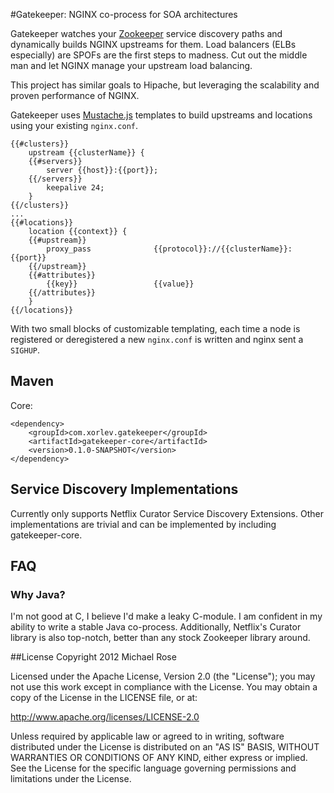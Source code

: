 #Gatekeeper: NGINX co-process for SOA architectures

Gatekeeper watches your [Zookeeper](http://zookeeper.apache.org/) service discovery paths and dynamically builds NGINX
upstreams for them. Load balancers (ELBs especially) are SPOFs are the first steps to madness. Cut out the middle man
and let NGINX manage your upstream load balancing.

This project has similar goals to Hipache, but leveraging the scalability and proven performance of NGINX.

Gatekeeper uses [Mustache.js](http://mustache.github.io) templates to build upstreams and locations using your
existing `nginx.conf`.

	{{#clusters}}
	    upstream {{clusterName}} {
	    {{#servers}}
	        server {{host}}:{{port}};
	    {{/servers}}
	        keepalive 24;
	    }
	{{/clusters}}
	...
    {{#locations}}
        location {{context}} {
        {{#upstream}}
            proxy_pass              {{protocol}}://{{clusterName}}:{{port}}
        {{/upstream}}
        {{#attributes}}
            {{key}}                 {{value}}
        {{/attributes}}
        }
    {{/locations}}
	
With two small blocks of customizable templating, each time a node is registered or deregistered a new `nginx.conf`
is written and nginx sent a `SIGHUP`.

## Maven

Core:

	<dependency>
		<groupId>com.xorlev.gatekeeper</groupId>
		<artifactId>gatekeeper-core</artifactId>
		<version>0.1.0-SNAPSHOT</version>
	</dependency>

## Service Discovery Implementations

Currently only supports Netflix Curator Service Discovery Extensions. Other implementations are trivial and can be
 implemented by including gatekeeper-core.

## FAQ

### Why Java?
I'm not good at C, I believe I'd make a leaky C-module. I am confident in my ability to write a stable Java co-process.
Additionally, Netflix's Curator library is also top-notch, better than any stock Zookeeper library around.

##License
Copyright 2012 Michael Rose

Licensed under the Apache License, Version 2.0 (the "License"); you may not use this work except in compliance with the
 License. You may obtain a copy of the License in the LICENSE file, or at:

http://www.apache.org/licenses/LICENSE-2.0

Unless required by applicable law or agreed to in writing, software distributed under the License is distributed on an
"AS IS" BASIS, WITHOUT WARRANTIES OR CONDITIONS OF ANY KIND, either express or implied. See the License for the specific
 language governing permissions and limitations under the License.